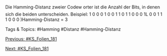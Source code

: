Die Hamming-Distanz zweier Codew orter ist die Anzahl der Bits, in denen sich die
beiden unterscheiden. Beispiel:
1 0 0 0 1 0 0 1
1 0 1 1 0 0 0 1L
0 0 1 1 1 0 0 0 )Hamming-Distanz = 3

   Tags & Topics:
   #Hamming
   #Distanz
   #Hamming-Distanz

[Previous: #KS_Folien_181](KS_Folien_181.md)

[Next: #KS_Folien_181](KS_Folien_181.md)